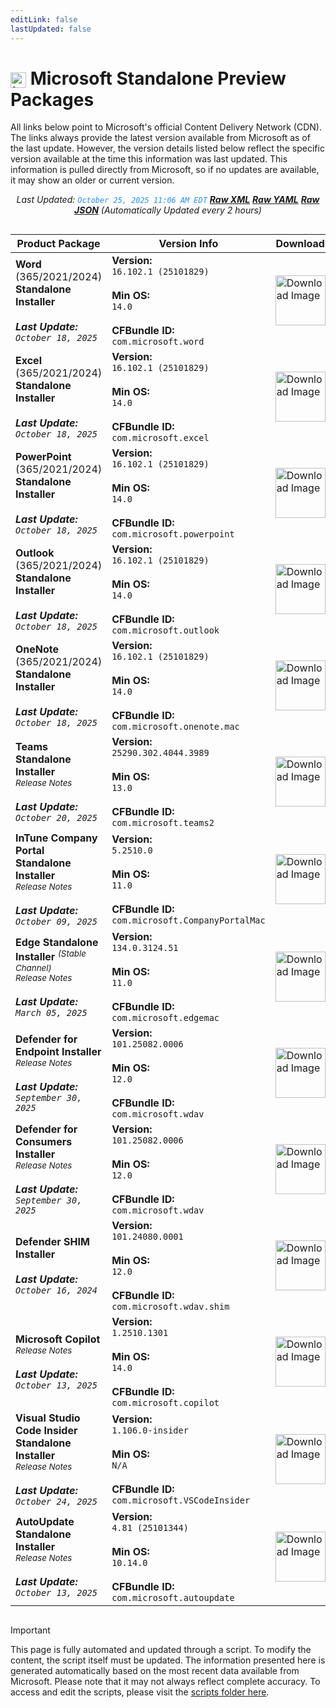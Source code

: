 ```yaml
---
editLink: false
lastUpdated: false
---
```

# <img src="/images/Microsoft_Logo.webp" alt="image" width="25" style="vertical-align: middle; display: inline-block;" /> Microsoft Standalone Preview Packages

<span class="extra-small">All links below point to Microsoft's official Content Delivery Network (CDN).</span>
<span class="extra-small">The links always provide the latest version available from Microsoft as of the last update. However, the version details listed below reflect the specific version available at the time this information was last updated. This information is pulled directly from Microsoft, so if no updates are available, it may show an older or current version.</span>

<div style="text-align: center;">

<span class="extra-small">_Last Updated: <code style="color : dodgerblue">October 25, 2025 11:06 AM EDT</code> [**_Raw XML_**](https://github.com/cocopuff2u/MOFA/blob/main/latest_raw_files/macos_standalone_preview.xml) [**_Raw YAML_**](https://github.com/cocopuff2u/MOFA/blob/main/latest_raw_files/macos_standalone_preview.yaml) [**_Raw JSON_**](https://github.com/cocopuff2u/MOFA/blob/main/latest_raw_files/macos_standalone_preview.json) (Automatically Updated every 2 hours)_</span>

</div>

<div style="display: flex; justify-content: center;">

| **Product Package** | **Version Info** | **Download** |
|----------------------|----------------------|--------------|
| **Word** (365/2021/2024) **Standalone Installer**<br><br>_**Last Update:** `October 18, 2025`_<br> | **Version:**<br>`16.102.1 (25101829)`<br><br>**Min OS:**<br>`14.0`<br><br>**CFBundle ID:**<br>`com.microsoft.word` | <a href="https://res.public.onecdn.static.microsoft/mro1cdnstorage/1ac37578-5a24-40fb-892e-b89d85b6dfaa/MacAutoupdate/Microsoft_Word_16.102.25101829_Updater.pkg"><img src="/images/2025/Word.webp" alt="Download Image" width="80"></a> |
| **Excel** (365/2021/2024) **Standalone Installer**<br><br>_**Last Update:** `October 18, 2025`_<br> | **Version:**<br>`16.102.1 (25101829)`<br><br>**Min OS:**<br>`14.0`<br><br>**CFBundle ID:**<br>`com.microsoft.excel` | <a href="https://res.public.onecdn.static.microsoft/mro1cdnstorage/1ac37578-5a24-40fb-892e-b89d85b6dfaa/MacAutoupdate/Microsoft_Excel_16.102.25101829_Updater.pkg"><img src="/images/2025/Excel.webp" alt="Download Image" width="80"></a> |
| **PowerPoint** (365/2021/2024) **Standalone Installer**<br><br>_**Last Update:** `October 18, 2025`_<br> | **Version:**<br>`16.102.1 (25101829)`<br><br>**Min OS:**<br>`14.0`<br><br>**CFBundle ID:**<br>`com.microsoft.powerpoint` | <a href="https://res.public.onecdn.static.microsoft/mro1cdnstorage/1ac37578-5a24-40fb-892e-b89d85b6dfaa/MacAutoupdate/Microsoft_PowerPoint_16.102.25101829_Updater.pkg"><img src="/images/2025/PowerPoint.webp" alt="Download Image" width="80"></a> |
| **Outlook** (365/2021/2024) **Standalone Installer**<br><br>_**Last Update:** `October 18, 2025`_<br> | **Version:**<br>`16.102.1 (25101829)`<br><br>**Min OS:**<br>`14.0`<br><br>**CFBundle ID:**<br>`com.microsoft.outlook` | <a href="https://res.public.onecdn.static.microsoft/mro1cdnstorage/1ac37578-5a24-40fb-892e-b89d85b6dfaa/MacAutoupdate/Microsoft_Outlook_16.102.25101829_Updater.pkg"><img src="/images/2025/Outlook.webp" alt="Download Image" width="80"></a>|
| **OneNote** (365/2021/2024) **Standalone Installer**<br><br>_**Last Update:** `October 18, 2025`_<br> | **Version:**<br>`16.102.1 (25101829)`<br><br>**Min OS:**<br>`14.0`<br><br>**CFBundle ID:**<br>`com.microsoft.onenote.mac` | <a href="https://res.public.onecdn.static.microsoft/mro1cdnstorage/1ac37578-5a24-40fb-892e-b89d85b6dfaa/MacAutoupdate/Microsoft_OneNote_16.102.25101829_Updater.pkg"><img src="/images/2025/OneNote.webp" alt="Download Image" width="80"></a> |
| **Teams Standalone Installer**<br><a href="https://support.microsoft.com/en-us/office/what-s-new-in-microsoft-teams-d7092a6d-c896-424c-b362-a472d5f105de" style="text-decoration: none;"><small>_Release Notes_</small></a><br><br>_**Last Update:** `October 20, 2025`_<br> | **Version:**<br>`25290.302.4044.3989`<br><br>**Min OS:**<br>`13.0`<br><br>**CFBundle ID:**<br>`com.microsoft.teams2` | <a href="https://statics.teams.cdn.office.net/production-osx/25290.302.4044.3989/MicrosoftTeams.pkg"><img src="/images/2025/Teams.webp" alt="Download Image" width="80"></a> |
| **InTune Company Portal Standalone Installer**<br><a href="https://aka.ms/intuneupdates" style="text-decoration: none;"><small>_Release Notes_</small></a><br><br>_**Last Update:** `October 09, 2025`_<br> | **Version:**<br>`5.2510.0`<br><br>**Min OS:**<br>`11.0`<br><br>**CFBundle ID:**<br>`com.microsoft.CompanyPortalMac` | <a href="https://officecdnmac.microsoft.com/pr/1ac37578-5a24-40fb-892e-b89d85b6dfaa/MacAutoupdate/CompanyPortal_5.2510.0-Upgrade.pkg"><img src="/images/2021/Company_Portal.webp" alt="Download Image" width="80"></a> |
| **Edge Standalone Installer** <sup>_(Stable Channel)_</sup><br><a href="https://learn.microsoft.com/en-us/deployedge/microsoft-edge-relnote-stable-channel" style="text-decoration: none;"><small>_Release Notes_</small></a><br><br>_**Last Update:** `March 05, 2025`_<br> | **Version:**<br>`134.0.3124.51`<br><br>**Min OS:**<br>`11.0`<br><br>**CFBundle ID:**<br>`com.microsoft.edgemac` | <a href="https://officecdn-microsoft-com.akamaized.net/pr/03adf619-38c6-4249-95ff-4a01c0ffc962/MacAutoupdate/MicrosoftEdgeUpdate-134.0.3124.51.pkg"><img src="/images/edge/edge.webp" alt="Download Image" width="80"></a>|
| **Defender for Endpoint Installer**<br><a href="https://learn.microsoft.com/microsoft-365/security/defender-endpoint/mac-whatsnew" style="text-decoration: none;"><small>_Release Notes_</small></a><br><br>_**Last Update:** `September 30, 2025`_<br> | **Version:**<br>`101.25082.0006`<br><br>**Min OS:**<br>`12.0`<br><br>**CFBundle ID:**<br>`com.microsoft.wdav` | <a href="https://officecdnmac.microsoft.com/pr/1ac37578-5a24-40fb-892e-b89d85b6dfaa/MacAutoupdate/wdav-upgrade.pkg"><img src="/images/2025/Defender.webp" alt="Download Image" width="80"></a> |
| **Defender for Consumers Installer**<br><a href="https://learn.microsoft.com/microsoft-365/security/defender-endpoint/mac-whatsnew" style="text-decoration: none;"><small>_Release Notes_</small></a><br><br>_**Last Update:** `September 30, 2025`_<br> | **Version:**<br>`101.25082.0006`<br><br>**Min OS:**<br>`12.0`<br><br>**CFBundle ID:**<br>`com.microsoft.wdav` | <a href="https://officecdnmac.microsoft.com/pr/1ac37578-5a24-40fb-892e-b89d85b6dfaa/MacAutoupdate/Microsoft_Defender_101.25082.0006_Individuals_Installer.pkg"><img src="/images/2025/Defender.webp" alt="Download Image" width="80"></a> |
| **Defender SHIM Installer**<br><br>_**Last Update:** `October 16, 2024`_<br> | **Version:**<br>`101.24080.0001`<br><br>**Min OS:**<br>`12.0`<br><br>**CFBundle ID:**<br>`com.microsoft.wdav.shim` | <a href="https://officecdnmac.microsoft.com/pr/1ac37578-5a24-40fb-892e-b89d85b6dfaa/MacAutoupdate/Microsoft_Defender_101.24080.0001_Individuals_Shim_Installer.pkg"><img src="/images/2025/Defender.webp" alt="Download Image" width="80"></a> |
| **Microsoft Copilot**<br><a href="https://learn.microsoft.com/en-us/copilot/microsoft-365/release-notes?tabs=all" style="text-decoration: none;"><small>_Release Notes_</small></a><br><br>_**Last Update:** `October 13, 2025`_<br> | **Version:**<br>`1.2510.1301`<br><br>**Min OS:**<br>`14.0`<br><br>**CFBundle ID:**<br>`com.microsoft.copilot` | <a href="https://res.public.onecdn.static.microsoft/mro1cdnstorage/1ac37578-5a24-40fb-892e-b89d85b6dfaa/MacAutoupdate/Microsoft_365_Copilot_universal_1.2510.1301_Updater.pkg"><img src="/images/2025/Copilot.webp" alt="Download Image" width="80"></a>|
| **Visual Studio Code Insider Standalone Installer**<br><a href="https://github.com/microsoft/vscode/labels/iteration-plan" style="text-decoration: none;"><small>_Release Notes_</small></a><br><br>_**Last Update:** `October 24, 2025`_<br> | **Version:**<br>`1.106.0-insider`<br><br>**Min OS:**<br>`N/A`<br><br>**CFBundle ID:**<br>`com.microsoft.VSCodeInsider` | <a href="https://vscode.download.prss.microsoft.com/dbazure/download/insider/a24e4c509a43ed2fed08fe6e65c9f26d89c81c75/VSCode-darwin-universal.zip"><img src="/images/2021/Code_Insider.webp" alt="Download Image" width="80"></a>|
| **AutoUpdate Standalone Installer**<br><a href="https://learn.microsoft.com/en-us/officeupdates/release-history-microsoft-autoupdate" style="text-decoration: none;"><small>_Release Notes_</small></a><br><br>_**Last Update:** `October 13, 2025`_<br> | **Version:**<br>`4.81 (25101344)`<br><br>**Min OS:**<br>`10.14.0`<br><br>**CFBundle ID:**<br>`com.microsoft.autoupdate` | <a href="https://res.public.onecdn.static.microsoft/mro1cdnstorage/1ac37578-5a24-40fb-892e-b89d85b6dfaa/MacAutoupdate/Microsoft_AutoUpdate_4.81.25101344_Updater.pkg"><img src="/images/2019/AutoUpdate.webp" alt="Download Image" width="80"></a>|

</div>

> [!IMPORTANT]
> This page is fully automated and updated through a script. To modify the content, the script itself must be updated. The information presented here is generated automatically based on the most recent data available from Microsoft. Please note that it may not always reflect complete accuracy. To access and edit the scripts, please visit the [scripts folder here](https://github.com/cocopuff2u/MOFA_WEBSITE/tree/main/update_readme_scripts).

